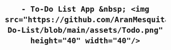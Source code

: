 

<h1 align="center">
  <p>
    
    - To-Do List App &nbsp; <img src="https://github.com/AranMesquita/To-Do-List/blob/main/assets/Todo.png" height="40" width="40"/>
  </p>
</h1>
